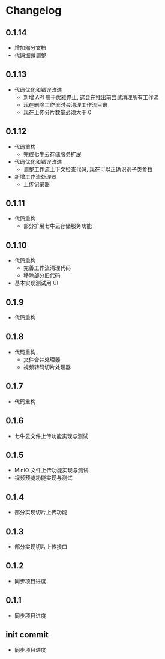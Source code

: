 # Changelog

## 0.1.14

* 增加部分文档
* 代码细微调整

## 0.1.13

* 代码优化和错误改进
  * 新增 API 用于优雅停止, 这会在推出前尝试清理所有工作流
  * 现在删除工作流时会清理工作流目录
  * 现在上传分片数量必须大于 0

## 0.1.12

* 代码重构
  * 完成七牛云存储服务扩展
* 代码优化和错误改进
  * 调整工作流上下文检查代码, 现在可以正确识别子类参数
* 新增工作流处理器
  * 上传记录器

## 0.1.11

* 代码重构
  * 部分扩展七牛云存储服务功能

## 0.1.10

* 代码重构
  * 完善工作流清理代码
  * 移除部分旧代码
* 基本实现测试用 UI

## 0.1.9

* 代码重构

## 0.1.8

* 代码重构
  * 文件合并处理器
  * 视频转码切片处理器

## 0.1.7

* 代码重构

## 0.1.6

* 七牛云文件上传功能实现与测试

## 0.1.5

* MinIO 文件上传功能实现与测试
* 视频预览功能实现与测试

## 0.1.4

* 部分实现切片上传功能

## 0.1.3

* 部分实现切片上传接口

## 0.1.2

* 同步项目进度

## 0.1.1

* 同步项目进度

## init commit

* 同步项目进度
